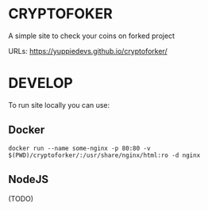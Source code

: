 # CRYPTOFOKER

A simple site to check your coins on forked project


URLs: https://yuppiedevs.github.io/cryptoforker/


# DEVELOP

To run site locally you can use:

## Docker

```
docker run --name some-nginx -p 80:80 -v $(PWD)/cryptoforker/:/usr/share/nginx/html:ro -d nginx
```

## NodeJS

(TODO)

